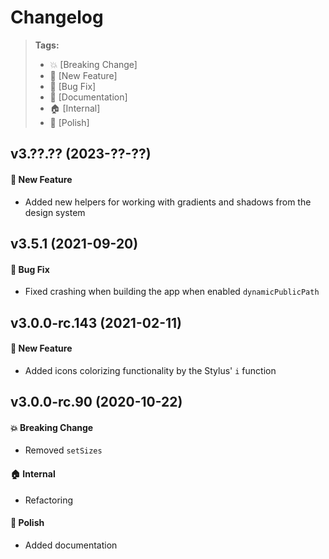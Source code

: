 Changelog
=========

> **Tags:**
> - :boom:       [Breaking Change]
> - :rocket:     [New Feature]
> - :bug:        [Bug Fix]
> - :memo:       [Documentation]
> - :house:      [Internal]
> - :nail_care:  [Polish]

## v3.??.?? (2023-??-??)

#### :rocket: New Feature

* Added new helpers for working with gradients and shadows from the design system

## v3.5.1 (2021-09-20)

#### :bug: Bug Fix

* Fixed crashing when building the app when enabled `dynamicPublicPath`

## v3.0.0-rc.143 (2021-02-11)

#### :rocket: New Feature

* Added icons colorizing functionality by the Stylus' `i` function

## v3.0.0-rc.90 (2020-10-22)

#### :boom: Breaking Change

* Removed `setSizes`

#### :house: Internal

* Refactoring

#### :nail_care: Polish

* Added documentation
